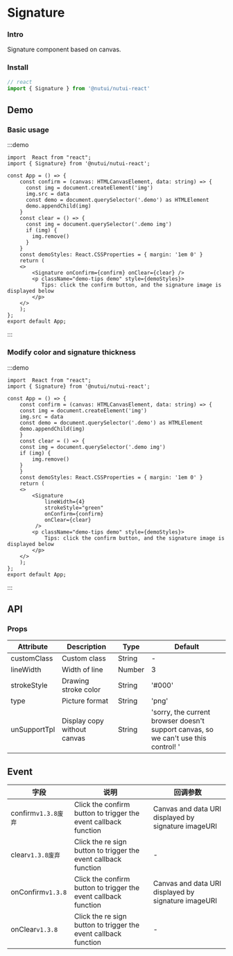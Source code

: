 # Signature 

### Intro

Signature component based on canvas.

### Install

```javascript
// react
import { Signature } from '@nutui/nutui-react'

```

## Demo

### Basic usage

:::demo

```tsx
import  React from "react";
import { Signature} from '@nutui/nutui-react';

const App = () => {
    const confirm = (canvas: HTMLCanvasElement, data: string) => {
      const img = document.createElement('img')
      img.src = data
      const demo = document.querySelector('.demo') as HTMLElement
      demo.appendChild(img)
    }
    const clear = () => {
      const img = document.querySelector('.demo img')
      if (img) {
        img.remove()
      }
    }
    const demoStyles: React.CSSProperties = { margin: '1em 0' }
    return (
    <>
        <Signature onConfirm={confirm} onClear={clear} />
        <p className="demo-tips demo" style={demoStyles}>
           Tips: click the confirm button, and the signature image is displayed below
        </p>
    </>
    );
};
export default App;
```

:::

### Modify color and signature thickness

:::demo

```tsx
import  React from "react";
import { Signature} from '@nutui/nutui-react';

const App = () => {
    const confirm = (canvas: HTMLCanvasElement, data: string) => {
    const img = document.createElement('img')
    img.src = data
    const demo = document.querySelector('.demo') as HTMLElement
    demo.appendChild(img)
    }
    const clear = () => {
    const img = document.querySelector('.demo img')
    if (img) {
        img.remove()
    }
    }
    const demoStyles: React.CSSProperties = { margin: '1em 0' }
    return (
    <>
        <Signature
            lineWidth={4}
            strokeStyle="green"
            onConfirm={confirm}
            onClear={clear}
         />
        <p className="demo-tips demo" style={demoStyles}>
            Tips: click the confirm button, and the signature image is displayed below
        </p>
    </>
    );
};
export default App;
```

:::

## API

### Props

| Attribute           | Description                           | Type   | Default                                              |
| -------------- | ------------------------------ | ------ | --------------------------------------------------- |
| customClass   |  Custom class                 | String | -                                                   |
| lineWidth     | Width of line                    | Number | 3                                                   |
| strokeStyle   | Drawing stroke color                   | String | '#000'                                              |
| type           | Picture format                       | String | 'png'                                               |
| unSupportTpl |  Display copy without canvas | String | 'sorry, the current browser doesn't support canvas, so we can't use this control! ' |

## Event

| 字段    | 说明                         | 回调参数                         |
| ------- | ---------------------------- | -------------------------------- |
| confirm`v1.3.8废弃` | Click the confirm button to trigger the event callback function | Canvas and data URI displayed by signature imageURI |
| clear`v1.3.8废弃`   | Click the re sign button to trigger the event callback function | -                               |
| onConfirm`v1.3.8` | Click the confirm button to trigger the event callback function | Canvas and data URI displayed by signature imageURI |
| onClear`v1.3.8`   | Click the re sign button to trigger the event callback function | -                               |

